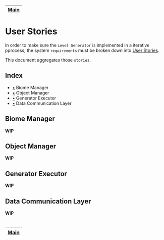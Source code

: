 | [Main](../README.md) |
| -------------------- |

# User Stories

In order to make sure the `Level Generator` is implemented in a iterative pprocess, the system `requirements` must be broken down into [User Stories](https://en.wikipedia.org/wiki/User_story).

This document aggregates those `stories`.

## Index

- [•](#biome-manager) Biome Manager
- [•](#object-manager) Object Manager
- [•](#generator-executor) Generator Executor
- [•](#data-communication-layer) Data Communication Layer

## Biome Manager

**WIP**

## Object Manager

**WIP**

## Generator Executor

**WIP**

## Data Communication Layer

**WIP**

#

| [Main](../README.md) |
| -------------------- |

